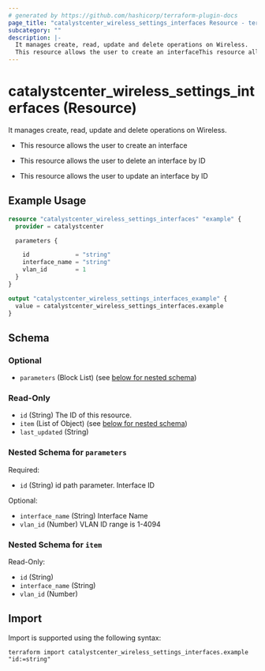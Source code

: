 ```yaml
---
# generated by https://github.com/hashicorp/terraform-plugin-docs
page_title: "catalystcenter_wireless_settings_interfaces Resource - terraform-provider-catalystcenter"
subcategory: ""
description: |-
  It manages create, read, update and delete operations on Wireless.
  This resource allows the user to create an interfaceThis resource allows the user to delete an interface by IDThis resource allows the user to update an interface by ID
---
```


# catalystcenter_wireless_settings_interfaces (Resource)

It manages create, read, update and delete operations on Wireless.

- This resource allows the user to create an interface

- This resource allows the user to delete an interface by ID

- This resource allows the user to update an interface by ID

## Example Usage

```terraform
resource "catalystcenter_wireless_settings_interfaces" "example" {
  provider = catalystcenter

  parameters {

    id             = "string"
    interface_name = "string"
    vlan_id        = 1
  }
}

output "catalystcenter_wireless_settings_interfaces_example" {
  value = catalystcenter_wireless_settings_interfaces.example
}
```

<!-- schema generated by tfplugindocs -->
## Schema

### Optional

- `parameters` (Block List) (see [below for nested schema](#nestedblock--parameters))

### Read-Only

- `id` (String) The ID of this resource.
- `item` (List of Object) (see [below for nested schema](#nestedatt--item))
- `last_updated` (String)

<a id="nestedblock--parameters"></a>
### Nested Schema for `parameters`

Required:

- `id` (String) id path parameter. Interface ID

Optional:

- `interface_name` (String) Interface Name
- `vlan_id` (Number) VLAN ID range is 1-4094


<a id="nestedatt--item"></a>
### Nested Schema for `item`

Read-Only:

- `id` (String)
- `interface_name` (String)
- `vlan_id` (Number)

## Import

Import is supported using the following syntax:

```shell
terraform import catalystcenter_wireless_settings_interfaces.example "id:=string"
```
